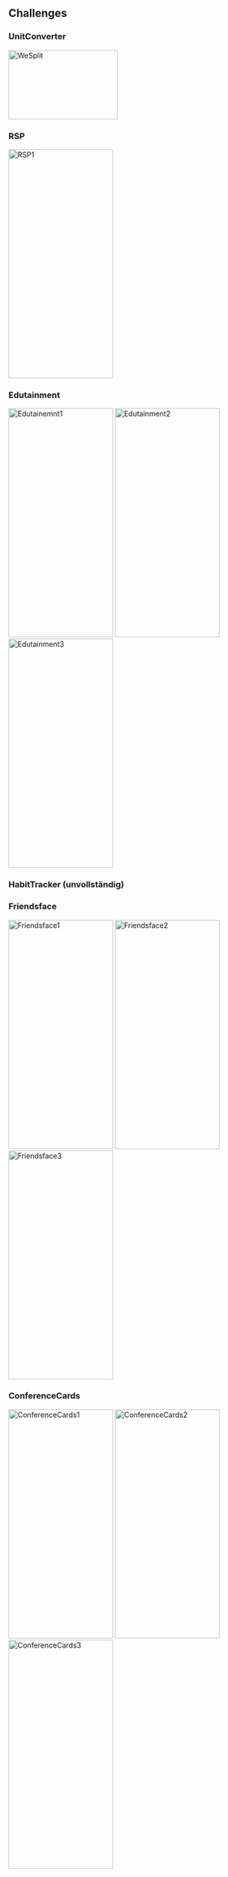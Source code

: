 ## Challenges

### UnitConverter

<img src="https://github.com/user-attachments/assets/ad6c1adb-c6e9-4fa4-8932-118258458983" alt = "WeSplit" width = "215,9" height = "136,88">

### RSP

<img src="https://github.com/user-attachments/assets/90a4401d-03c0-4ff8-87de-5e0042ad519b" alt = "RSP1" width = "206,97940503" height = "450">


### Edutainment

<img src="https://github.com/user-attachments/assets/a2b04968-52b2-4228-9173-dc1caf38e533" alt = "Edutainemnt1" width = "206,97940503" height = "450">
<img src="https://github.com/user-attachments/assets/098d6248-675c-4bd9-80a6-9eeea007d757" alt = "Edutainment2" width = "206,97940503" height = "450">
<img src="https://github.com/user-attachments/assets/691e7678-e058-45bd-ba42-c3f41d058b94" alt = "Edutainment3" width = "206,97940503" height = "450">

### HabitTracker (unvollständig)

### Friendsface

<img src="https://github.com/user-attachments/assets/6b698261-4340-48f3-9343-c96b54310bbb" alt = "Friendsface1" width = "206,97940503" height = "450">
<img src="https://github.com/user-attachments/assets/95b45afd-9a94-4a0a-94ea-671257f5f50b" alt = "Friendsface2" width = "206,97940503" height = "450">
<img src="https://github.com/user-attachments/assets/3687db81-051d-46fc-a63a-cd4b51ea2533" alt = "Friendsface3" width = "206,97940503" height = "450">

### ConferenceCards

<img src="https://github.com/user-attachments/assets/8f734d08-5fb8-47be-a5b2-6dd50d5292ca" alt = "ConferenceCards1" width = "206,97940503" height = "450">
<img src="https://github.com/user-attachments/assets/a8558ee2-676c-4dd7-88fe-4cc9cdbf9485" alt = "ConferenceCards2" width = "206,97940503" height = "450">
<img src="https://github.com/user-attachments/assets/d7292d6d-6cbd-4db3-bdd3-98fef1b566db" alt = "ConferenceCards3" width = "206,97940503" height = "450">
